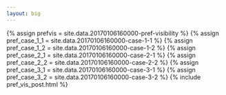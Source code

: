 ```yaml
---
layout: big
---
```

{% assign prefvis = site.data.20170106160000-pref-visibility %}
{% assign pref_case_1_1 = site.data.20170106160000-case-1-1 %}
{% assign pref_case_1_2 = site.data.20170106160000-case-1-2 %}
{% assign pref_case_2_1 = site.data.20170106160000-case-2-1 %}
{% assign pref_case_2_2 = site.data.20170106160000-case-2-2 %}
{% assign pref_case_3_1 = site.data.20170106160000-case-3-1 %}
{% assign pref_case_3_2 = site.data.20170106160000-case-3-2 %}
{% include pref_vis_post.html %}
